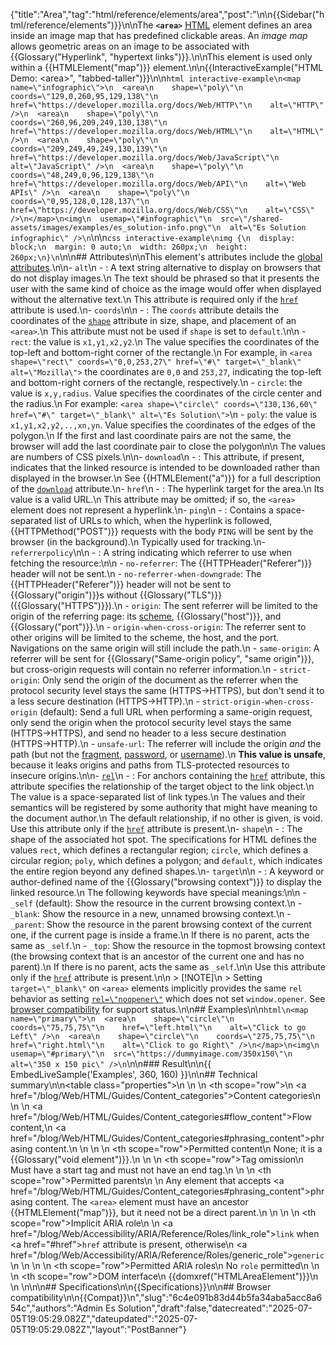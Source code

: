 {"title":"Area","tag":"html/reference/elements/area","post":"\n\n{{Sidebar(\"html/reference/elements\")}}\n\nThe **`<area>`** [HTML](/blog/Web/HTML) element defines an area inside an image map that has predefined clickable areas. An _image map_ allows geometric areas on an image to be associated with {{Glossary(\"Hyperlink\", \"hypertext links\")}}.\n\nThis element is used only within a {{HTMLElement(\"map\")}} element.\n\n{{InteractiveExample(\"HTML Demo: &lt;area&gt;\", \"tabbed-taller\")}}\n\n```html interactive-example\n<map name=\"infographic\">\n  <area\n    shape=\"poly\"\n    coords=\"129,0,260,95,129,138\"\n    href=\"https://developer.mozilla.org/docs/Web/HTTP\"\n    alt=\"HTTP\" />\n  <area\n    shape=\"poly\"\n    coords=\"260,96,209,249,130,138\"\n    href=\"https://developer.mozilla.org/docs/Web/HTML\"\n    alt=\"HTML\" />\n  <area\n    shape=\"poly\"\n    coords=\"209,249,49,249,130,139\"\n    href=\"https://developer.mozilla.org/docs/Web/JavaScript\"\n    alt=\"JavaScript\" />\n  <area\n    shape=\"poly\"\n    coords=\"48,249,0,96,129,138\"\n    href=\"https://developer.mozilla.org/docs/Web/API\"\n    alt=\"Web APIs\" />\n  <area\n    shape=\"poly\"\n    coords=\"0,95,128,0,128,137\"\n    href=\"https://developer.mozilla.org/docs/Web/CSS\"\n    alt=\"CSS\" />\n</map>\n<img\n  usemap=\"#infographic\"\n  src=\"/shared-assets/images/examples/es_solution-info.png\"\n  alt=\"Es Solution infographic\" />\n```\n\n```css interactive-example\nimg {\n  display: block;\n  margin: 0 auto;\n  width: 260px;\n  height: 260px;\n}\n```\n\n## Attributes\n\nThis element's attributes include the [global attributes](/blog/Web/HTML/Reference/Global_attributes).\n\n- `alt`\n  - : A text string alternative to display on browsers that do not display images.\n    The text should be phrased so that it presents the user with the same kind of choice as the image would offer when displayed without the alternative text.\n    This attribute is required only if the [`href`](#href) attribute is used.\n- `coords`\n\n  - : The `coords` attribute details the coordinates of the [`shape`](#shape) attribute in size, shape, and placement of an `<area>`.\n    This attribute must not be used if `shape` is set to `default`.\n\n    - `rect`: the value is `x1,y1,x2,y2`.\n      The value specifies the coordinates of the top-left and bottom-right corner of the rectangle.\n      For example, in `<area shape=\"rect\" coords=\"0,0,253,27\" href=\"#\" target=\"_blank\" alt=\"Mozilla\">` the coordinates are `0,0` and `253,27`, indicating the top-left and bottom-right corners of the rectangle, respectively.\n    - `circle`: the value is `x,y,radius`. Value specifies the coordinates of the circle center and the radius.\n      For example: `<area shape=\"circle\" coords=\"130,136,60\" href=\"#\" target=\"_blank\" alt=\"Es Solution\">`\n    - `poly`: the value is `x1,y1,x2,y2,..,xn,yn`. Value specifies the coordinates of the edges of the polygon.\n      If the first and last coordinate pairs are not the same, the browser will add the last coordinate pair to close the polygon\n\n    The values are numbers of CSS pixels.\n\n- `download`\n  - : This attribute, if present, indicates that the linked resource is intended to be downloaded rather than displayed in the browser.\n    See {{HTMLElement(\"a\")}} for a full description of the [`download`](/blog/Web/HTML/Reference/Elements/a#download) attribute.\n- `href`\n  - : The hyperlink target for the area.\n    Its value is a valid URL.\n    This attribute may be omitted; if so, the `<area>` element does not represent a hyperlink.\n- `ping`\n  - : Contains a space-separated list of URLs to which, when the hyperlink is followed, {{HTTPMethod(\"POST\")}} requests with the body `PING` will be sent by the browser (in the background).\n    Typically used for tracking.\n- `referrerpolicy`\n\n  - : A string indicating which referrer to use when fetching the resource:\n\n    - `no-referrer`: The {{HTTPHeader(\"Referer\")}} header will not be sent.\n    - `no-referrer-when-downgrade`: The {{HTTPHeader(\"Referer\")}} header will not be sent to {{Glossary(\"origin\")}}s without {{Glossary(\"TLS\")}} ({{Glossary(\"HTTPS\")}}).\n    - `origin`: The sent referrer will be limited to the origin of the referring page: its [scheme](/blog/Learn_web_development/Howto/Web_mechanics/What_is_a_URL), {{Glossary(\"host\")}}, and {{Glossary(\"port\")}}.\n    - `origin-when-cross-origin`: The referrer sent to other origins will be limited to the scheme, the host, and the port. Navigations on the same origin will still include the path.\n    - `same-origin`: A referrer will be sent for {{Glossary(\"Same-origin policy\", \"same origin\")}}, but cross-origin requests will contain no referrer information.\n    - `strict-origin`: Only send the origin of the document as the referrer when the protocol security level stays the same (HTTPS→HTTPS), but don't send it to a less secure destination (HTTPS→HTTP).\n    - `strict-origin-when-cross-origin` (default): Send a full URL when performing a same-origin request, only send the origin when the protocol security level stays the same (HTTPS→HTTPS), and send no header to a less secure destination (HTTPS→HTTP).\n    - `unsafe-url`: The referrer will include the origin _and_ the path (but not the [fragment](/blog/Web/API/HTMLAnchorElement/hash), [password](/blog/Web/API/HTMLAnchorElement/password), or [username](/blog/Web/API/HTMLAnchorElement/username)).\n      **This value is unsafe**, because it leaks origins and paths from TLS-protected resources to insecure origins.\n\n- [`rel`](/blog/Web/HTML/Reference/Attributes/rel)\n  - : For anchors containing the [`href`](#href) attribute, this attribute specifies the relationship of the target object to the link object.\n    The value is a space-separated list of link types.\n    The values and their semantics will be registered by some authority that might have meaning to the document author.\n    The default relationship, if no other is given, is void. Use this attribute only if the [`href`](#href) attribute is present.\n- `shape`\n  - : The shape of the associated hot spot. The specifications for HTML defines the values `rect`, which defines a rectangular region; `circle`, which defines a circular region; `poly`, which defines a polygon; and `default`, which indicates the entire region beyond any defined shapes.\n- `target`\n\n  - : A keyword or author-defined name of the {{Glossary(\"browsing context\")}} to display the linked resource.\n    The following keywords have special meanings:\n\n    - `_self` (default): Show the resource in the current browsing context.\n    - `_blank`: Show the resource in a new, unnamed browsing context.\n    - `_parent`: Show the resource in the parent browsing context of the current one, if the current page is inside a frame.\n      If there is no parent, acts the same as `_self`.\n    - `_top`: Show the resource in the topmost browsing context (the browsing context that is an ancestor of the current one and has no parent).\n      If there is no parent, acts the same as `_self`.\n\n    Use this attribute only if the [`href`](#href) attribute is present.\n\n    > [!NOTE]\n    > Setting `target=\"_blank\"` on `<area>` elements implicitly provides the same `rel` behavior as setting [`rel=\"noopener\"`](/blog/Web/HTML/Reference/Attributes/rel/noopener) which does not set `window.opener`. See [browser compatibility](#browser_compatibility) for support status.\n\n## Examples\n\n```html\n<map name=\"primary\">\n  <area\n    shape=\"circle\"\n    coords=\"75,75,75\"\n    href=\"left.html\"\n    alt=\"Click to go Left\" />\n  <area\n    shape=\"circle\"\n    coords=\"275,75,75\"\n    href=\"right.html\"\n    alt=\"Click to go Right\" />\n</map>\n<img\n  usemap=\"#primary\"\n  src=\"https://dummyimage.com/350x150\"\n  alt=\"350 x 150 pic\" />\n```\n\n### Result\n\n{{ EmbedLiveSample('Examples', 360, 160) }}\n\n## Technical summary\n\n<table class=\"properties\">\n  <tbody>\n    <tr>\n      <th scope=\"row\">\n        <a href=\"/blog/Web/HTML/Guides/Content_categories\">Content categories</a>\n      </th>\n      <td>\n        <a href=\"/blog/Web/HTML/Guides/Content_categories#flow_content\">Flow content</a>,\n        <a href=\"/blog/Web/HTML/Guides/Content_categories#phrasing_content\">phrasing content</a>.\n      </td>\n    </tr>\n    <tr>\n      <th scope=\"row\">Permitted content</th>\n      <td>None; it is a {{Glossary(\"void element\")}}.</td>\n    </tr>\n    <tr>\n      <th scope=\"row\">Tag omission</th>\n      <td>Must have a start tag and must not have an end tag.</td>\n    </tr>\n    <tr>\n      <th scope=\"row\">Permitted parents</th>\n      <td>\n        Any element that accepts <a href=\"/blog/Web/HTML/Guides/Content_categories#phrasing_content\">phrasing content</a>. The <code>&#x3C;area></code> element must have an ancestor {{HTMLElement(\"map\")}}, but it need not be a direct parent.\n      </td>\n    </tr>\n    <tr>\n      <th scope=\"row\">Implicit ARIA role</th>\n      <td>\n        <a href=\"/blog/Web/Accessibility/ARIA/Reference/Roles/link_role\"><code>link</code></a> when <a href=\"#href\"><code>href</code></a> attribute is present, otherwise\n        <a href=\"/blog/Web/Accessibility/ARIA/Reference/Roles/generic_role\"><code>generic</code></a>\n      </td>\n    </tr>\n    <tr>\n      <th scope=\"row\">Permitted ARIA roles</th>\n      <td>No <code>role</code> permitted</td>\n    </tr>\n    <tr>\n      <th scope=\"row\">DOM interface</th>\n      <td>{{domxref(\"HTMLAreaElement\")}}</td>\n    </tr>\n  </tbody>\n</table>\n\n## Specifications\n\n{{Specifications}}\n\n## Browser compatibility\n\n{{Compat}}\n","slug":"6c4e091b83d44b5fa34aba5acc8a654c","authors":"Admin Es Solution","draft":false,"datecreated":"2025-07-05T19:05:29.082Z","dateupdated":"2025-07-05T19:05:29.082Z","layout":"PostBanner"}